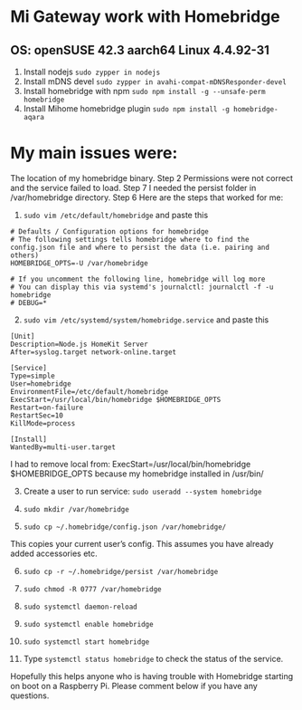 # Mi Gateway work with Homebridge
## OS: openSUSE 42.3 aarch64 Linux 4.4.92-31
1. Install nodejs `sudo zypper in nodejs`
2. Install mDNS devel `sudo zypper in avahi-compat-mDNSResponder-devel`
3. Install homebridge with npm `sudo npm install -g --unsafe-perm homebridge`
4. Install Mihome homebridge plugin `sudo npm install -g homebridge-aqara`


# My main issues were:

The location of my homebridge binary. Step 2
Permissions were not correct and the service failed to load. Step 7
I needed the persist folder in /var/homebridge directory. Step 6
Here are the steps that worked for me:
1. `sudo vim /etc/default/homebridge` and paste this 
```
# Defaults / Configuration options for homebridge
# The following settings tells homebridge where to find the config.json file and where to persist the data (i.e. pairing and others)
HOMEBRIDGE_OPTS=-U /var/homebridge

# If you uncomment the following line, homebridge will log more 
# You can display this via systemd's journalctl: journalctl -f -u homebridge
# DEBUG=*
```
2. `sudo vim /etc/systemd/system/homebridge.service` and paste this 
```
[Unit]
Description=Node.js HomeKit Server 
After=syslog.target network-online.target

[Service]
Type=simple
User=homebridge
EnvironmentFile=/etc/default/homebridge
ExecStart=/usr/local/bin/homebridge $HOMEBRIDGE_OPTS
Restart=on-failure
RestartSec=10
KillMode=process

[Install]
WantedBy=multi-user.target
```
I had to remove local from:  ExecStart=/usr/local/bin/homebridge $HOMEBRIDGE_OPTS  because my homebridge installed in /usr/bin/

3. Create a user to run service: `sudo useradd --system homebridge`

4. `sudo mkdir /var/homebridge`

5. `sudo cp ~/.homebridge/config.json /var/homebridge/`

This copies your current user’s config. This assumes you have already added accessories etc.

6. `sudo cp -r ~/.homebridge/persist /var/homebridge`

7. `sudo chmod -R 0777 /var/homebridge`

8. `sudo systemctl daemon-reload`

9. `sudo systemctl enable homebridge`

10. `sudo systemctl start homebridge`

11. Type `systemctl status homebridge` to check the status of the service.


Hopefully this helps anyone who is having trouble with Homebridge starting on boot on a Raspberry Pi. Please comment below if you have any questions.
